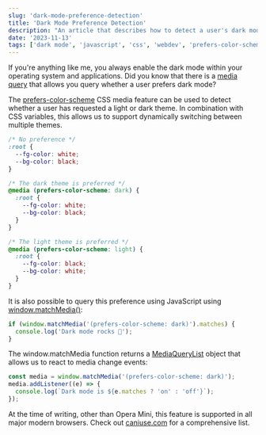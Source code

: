 ```yaml
---
slug: 'dark-mode-preference-detection'
title: 'Dark Mode Preference Detection'
description: "An article that describes how to detect a user's dark mode preference."
date: '2023-11-13'
tags: ['dark mode', 'javascript', 'css', 'webdev', 'prefers-color-scheme']
---
```


If you're anything like me, you always enable the dark mode within your operating system and applications. Did you know that there is a [media query](https://developer.mozilla.org/en-US/docs/Web/CSS/Media_queries) that allows you query whether a user prefers dark mode?

The [prefers-color-scheme](https://developer.mozilla.org/en-US/docs/Web/CSS/@media/prefers-color-scheme) CSS media feature can be used to detect whether a user has requested a light or dark theme. In combination with CSS variables, this allows us to support dynamically switching between multiple themes.

```css
/* No preference */
:root {
  --fg-color: white;
  --bg-color: black;
}

/* The dark theme is preferred */
@media (prefers-color-scheme: dark) {
  :root {
    --fg-color: white;
    --bg-color: black;
  }
}

/* The light theme is preferred */
@media (prefers-color-scheme: light) {
  :root {
    --fg-color: black;
    --bg-color: white;
  }
}
```

It is also possible to query this preference using JavaScript using [window.matchMedia()](https://developer.mozilla.org/en-US/docs/Web/API/Window/matchMedia):

```javascript
if (window.matchMedia('(prefers-color-scheme: dark)').matches) {
  console.log('Dark mode rocks 🎉');
}
```

The window.matchMedia function returns a [MediaQueryList](https://developer.mozilla.org/en-US/docs/Web/API/MediaQueryList) object that allows us to react to media change events:

```javascript
const media = window.matchMedia('(prefers-color-scheme: dark)');
media.addListener((e) => {
  console.log(`Dark mode is ${e.matches ? 'on' : 'off'}`);
});
```

At the time of writing, other than Opera Mini, this feature is supported in all major modern browsers. Check out [caniuse.com](https://caniuse.com/prefers-color-scheme) for a comprehensive list.
